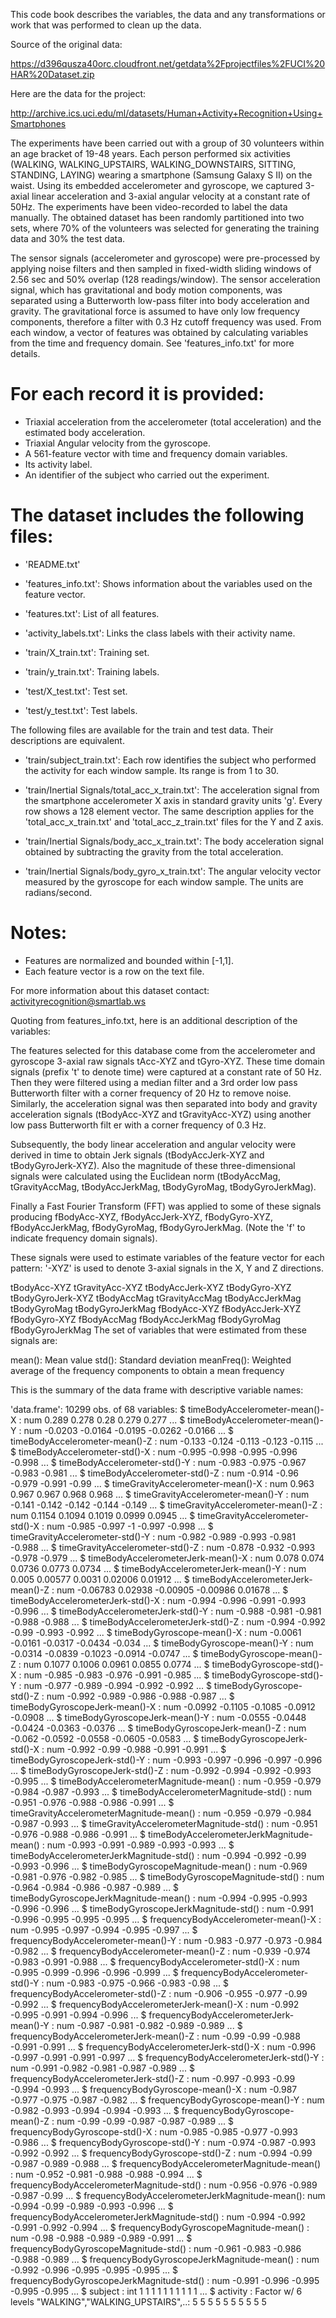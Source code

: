 This code book describes the variables, the data and any transformations or work that was performed to clean up the data.


Source of the original data:

https://d396qusza40orc.cloudfront.net/getdata%2Fprojectfiles%2FUCI%20HAR%20Dataset.zip

Here are the data for the project:

http://archive.ics.uci.edu/ml/datasets/Human+Activity+Recognition+Using+Smartphones


The experiments have been carried out with a group of 30 volunteers within an age bracket of 19-48 years. Each person performed six activities (WALKING, WALKING_UPSTAIRS, WALKING_DOWNSTAIRS, SITTING, STANDING, LAYING) wearing a smartphone (Samsung Galaxy S II) on the waist. Using its embedded accelerometer and gyroscope, we captured 3-axial linear acceleration and 3-axial angular velocity at a constant rate of 50Hz. The experiments have been video-recorded to label the data manually. The obtained dataset has been randomly partitioned into two sets, where 70% of the volunteers was selected for generating the training data and 30% the test data. 

The sensor signals (accelerometer and gyroscope) were pre-processed by applying noise filters and then sampled in fixed-width sliding windows of 2.56 sec and 50% overlap (128 readings/window). The sensor acceleration signal, which has gravitational and body motion components, was separated using a Butterworth low-pass filter into body acceleration and gravity. The gravitational force is assumed to have only low frequency components, therefore a filter with 0.3 Hz cutoff frequency was used. From each window, a vector of features was obtained by calculating variables from the time and frequency domain. See 'features_info.txt' for more details. 

For each record it is provided:
======================================

- Triaxial acceleration from the accelerometer (total acceleration) and the estimated body acceleration.
- Triaxial Angular velocity from the gyroscope. 
- A 561-feature vector with time and frequency domain variables. 
- Its activity label. 
- An identifier of the subject who carried out the experiment.

The dataset includes the following files:
=========================================

- 'README.txt'

- 'features_info.txt': Shows information about the variables used on the feature vector.

- 'features.txt': List of all features.

- 'activity_labels.txt': Links the class labels with their activity name.

- 'train/X_train.txt': Training set.

- 'train/y_train.txt': Training labels.

- 'test/X_test.txt': Test set.

- 'test/y_test.txt': Test labels.

The following files are available for the train and test data. Their descriptions are equivalent. 

- 'train/subject_train.txt': Each row identifies the subject who performed the activity for each window sample. Its range is from 1 to 30. 

- 'train/Inertial Signals/total_acc_x_train.txt': The acceleration signal from the smartphone accelerometer X axis in standard gravity units 'g'. Every row shows a 128 element vector. The same description applies for the 'total_acc_x_train.txt' and 'total_acc_z_train.txt' files for the Y and Z axis. 

- 'train/Inertial Signals/body_acc_x_train.txt': The body acceleration signal obtained by subtracting the gravity from the total acceleration. 

- 'train/Inertial Signals/body_gyro_x_train.txt': The angular velocity vector measured by the gyroscope for each window sample. The units are radians/second. 

Notes: 
======
- Features are normalized and bounded within [-1,1].
- Each feature vector is a row on the text file.

For more information about this dataset contact: activityrecognition@smartlab.ws



Quoting from features_info.txt, here is an additional description of the variables:

The features selected for this database come from the accelerometer and gyroscope 3-axial raw signals tAcc-XYZ and tGyro-XYZ. These time domain signals (prefix 't' to denote time) were captured at a constant rate of 50 Hz. Then they were filtered using a median filter and a 3rd order low pass Butterworth filter with a corner frequency of 20 Hz to remove noise. Similarly, the acceleration signal was then separated into body and gravity acceleration signals (tBodyAcc-XYZ and tGravityAcc-XYZ) using another low pass Butterworth filt er with a corner frequency of 0.3 Hz.

Subsequently, the body linear acceleration and angular velocity were derived in time to obtain Jerk signals (tBodyAccJerk-XYZ and tBodyGyroJerk-XYZ). Also the magnitude of these three-dimensional signals were calculated using the Euclidean norm (tBodyAccMag, tGravityAccMag, tBodyAccJerkMag, tBodyGyroMag, tBodyGyroJerkMag).

Finally a Fast Fourier Transform (FFT) was applied to some of these signals producing fBodyAcc-XYZ, fBodyAccJerk-XYZ, fBodyGyro-XYZ, fBodyAccJerkMag, fBodyGyroMag, fBodyGyroJerkMag. (Note the 'f' to indicate frequency domain signals).

These signals were used to estimate variables of the feature vector for each pattern: '-XYZ' is used to denote 3-axial signals in the X, Y and Z directions.

tBodyAcc-XYZ
tGravityAcc-XYZ
tBodyAccJerk-XYZ
tBodyGyro-XYZ
tBodyGyroJerk-XYZ
tBodyAccMag
tGravityAccMag
tBodyAccJerkMag
tBodyGyroMag
tBodyGyroJerkMag
fBodyAcc-XYZ
fBodyAccJerk-XYZ
fBodyGyro-XYZ
fBodyAccMag
fBodyAccJerkMag
fBodyGyroMag
fBodyGyroJerkMag
The set of variables that were estimated from these signals are:

mean(): Mean value
std(): Standard deviation
meanFreq(): Weighted average of the frequency components to obtain a mean frequency





This is the summary of the data frame with descriptive variable names:

'data.frame':	10299 obs. of  68 variables:
 $ timeBodyAccelerometer-mean()-X                : num  0.289 0.278 0.28 0.279 0.277 ...
 $ timeBodyAccelerometer-mean()-Y                : num  -0.0203 -0.0164 -0.0195 -0.0262 -0.0166 ...
 $ timeBodyAccelerometer-mean()-Z                : num  -0.133 -0.124 -0.113 -0.123 -0.115 ...
 $ timeBodyAccelerometer-std()-X                 : num  -0.995 -0.998 -0.995 -0.996 -0.998 ...
 $ timeBodyAccelerometer-std()-Y                 : num  -0.983 -0.975 -0.967 -0.983 -0.981 ...
 $ timeBodyAccelerometer-std()-Z                 : num  -0.914 -0.96 -0.979 -0.991 -0.99 ...
 $ timeGravityAccelerometer-mean()-X             : num  0.963 0.967 0.967 0.968 0.968 ...
 $ timeGravityAccelerometer-mean()-Y             : num  -0.141 -0.142 -0.142 -0.144 -0.149 ...
 $ timeGravityAccelerometer-mean()-Z             : num  0.1154 0.1094 0.1019 0.0999 0.0945 ...
 $ timeGravityAccelerometer-std()-X              : num  -0.985 -0.997 -1 -0.997 -0.998 ...
 $ timeGravityAccelerometer-std()-Y              : num  -0.982 -0.989 -0.993 -0.981 -0.988 ...
 $ timeGravityAccelerometer-std()-Z              : num  -0.878 -0.932 -0.993 -0.978 -0.979 ...
 $ timeBodyAccelerometerJerk-mean()-X            : num  0.078 0.074 0.0736 0.0773 0.0734 ...
 $ timeBodyAccelerometerJerk-mean()-Y            : num  0.005 0.00577 0.0031 0.02006 0.01912 ...
 $ timeBodyAccelerometerJerk-mean()-Z            : num  -0.06783 0.02938 -0.00905 -0.00986 0.01678 ...
 $ timeBodyAccelerometerJerk-std()-X             : num  -0.994 -0.996 -0.991 -0.993 -0.996 ...
 $ timeBodyAccelerometerJerk-std()-Y             : num  -0.988 -0.981 -0.981 -0.988 -0.988 ...
 $ timeBodyAccelerometerJerk-std()-Z             : num  -0.994 -0.992 -0.99 -0.993 -0.992 ...
 $ timeBodyGyroscope-mean()-X                    : num  -0.0061 -0.0161 -0.0317 -0.0434 -0.034 ...
 $ timeBodyGyroscope-mean()-Y                    : num  -0.0314 -0.0839 -0.1023 -0.0914 -0.0747 ...
 $ timeBodyGyroscope-mean()-Z                    : num  0.1077 0.1006 0.0961 0.0855 0.0774 ...
 $ timeBodyGyroscope-std()-X                     : num  -0.985 -0.983 -0.976 -0.991 -0.985 ...
 $ timeBodyGyroscope-std()-Y                     : num  -0.977 -0.989 -0.994 -0.992 -0.992 ...
 $ timeBodyGyroscope-std()-Z                     : num  -0.992 -0.989 -0.986 -0.988 -0.987 ...
 $ timeBodyGyroscopeJerk-mean()-X                : num  -0.0992 -0.1105 -0.1085 -0.0912 -0.0908 ...
 $ timeBodyGyroscopeJerk-mean()-Y                : num  -0.0555 -0.0448 -0.0424 -0.0363 -0.0376 ...
 $ timeBodyGyroscopeJerk-mean()-Z                : num  -0.062 -0.0592 -0.0558 -0.0605 -0.0583 ...
 $ timeBodyGyroscopeJerk-std()-X                 : num  -0.992 -0.99 -0.988 -0.991 -0.991 ...
 $ timeBodyGyroscopeJerk-std()-Y                 : num  -0.993 -0.997 -0.996 -0.997 -0.996 ...
 $ timeBodyGyroscopeJerk-std()-Z                 : num  -0.992 -0.994 -0.992 -0.993 -0.995 ...
 $ timeBodyAccelerometerMagnitude-mean()         : num  -0.959 -0.979 -0.984 -0.987 -0.993 ...
 $ timeBodyAccelerometerMagnitude-std()          : num  -0.951 -0.976 -0.988 -0.986 -0.991 ...
 $ timeGravityAccelerometerMagnitude-mean()      : num  -0.959 -0.979 -0.984 -0.987 -0.993 ...
 $ timeGravityAccelerometerMagnitude-std()       : num  -0.951 -0.976 -0.988 -0.986 -0.991 ...
 $ timeBodyAccelerometerJerkMagnitude-mean()     : num  -0.993 -0.991 -0.989 -0.993 -0.993 ...
 $ timeBodyAccelerometerJerkMagnitude-std()      : num  -0.994 -0.992 -0.99 -0.993 -0.996 ...
 $ timeBodyGyroscopeMagnitude-mean()             : num  -0.969 -0.981 -0.976 -0.982 -0.985 ...
 $ timeBodyGyroscopeMagnitude-std()              : num  -0.964 -0.984 -0.986 -0.987 -0.989 ...
 $ timeBodyGyroscopeJerkMagnitude-mean()         : num  -0.994 -0.995 -0.993 -0.996 -0.996 ...
 $ timeBodyGyroscopeJerkMagnitude-std()          : num  -0.991 -0.996 -0.995 -0.995 -0.995 ...
 $ frequencyBodyAccelerometer-mean()-X           : num  -0.995 -0.997 -0.994 -0.995 -0.997 ...
 $ frequencyBodyAccelerometer-mean()-Y           : num  -0.983 -0.977 -0.973 -0.984 -0.982 ...
 $ frequencyBodyAccelerometer-mean()-Z           : num  -0.939 -0.974 -0.983 -0.991 -0.988 ...
 $ frequencyBodyAccelerometer-std()-X            : num  -0.995 -0.999 -0.996 -0.996 -0.999 ...
 $ frequencyBodyAccelerometer-std()-Y            : num  -0.983 -0.975 -0.966 -0.983 -0.98 ...
 $ frequencyBodyAccelerometer-std()-Z            : num  -0.906 -0.955 -0.977 -0.99 -0.992 ...
 $ frequencyBodyAccelerometerJerk-mean()-X       : num  -0.992 -0.995 -0.991 -0.994 -0.996 ...
 $ frequencyBodyAccelerometerJerk-mean()-Y       : num  -0.987 -0.981 -0.982 -0.989 -0.989 ...
 $ frequencyBodyAccelerometerJerk-mean()-Z       : num  -0.99 -0.99 -0.988 -0.991 -0.991 ...
 $ frequencyBodyAccelerometerJerk-std()-X        : num  -0.996 -0.997 -0.991 -0.991 -0.997 ...
 $ frequencyBodyAccelerometerJerk-std()-Y        : num  -0.991 -0.982 -0.981 -0.987 -0.989 ...
 $ frequencyBodyAccelerometerJerk-std()-Z        : num  -0.997 -0.993 -0.99 -0.994 -0.993 ...
 $ frequencyBodyGyroscope-mean()-X               : num  -0.987 -0.977 -0.975 -0.987 -0.982 ...
 $ frequencyBodyGyroscope-mean()-Y               : num  -0.982 -0.993 -0.994 -0.994 -0.993 ...
 $ frequencyBodyGyroscope-mean()-Z               : num  -0.99 -0.99 -0.987 -0.987 -0.989 ...
 $ frequencyBodyGyroscope-std()-X                : num  -0.985 -0.985 -0.977 -0.993 -0.986 ...
 $ frequencyBodyGyroscope-std()-Y                : num  -0.974 -0.987 -0.993 -0.992 -0.992 ...
 $ frequencyBodyGyroscope-std()-Z                : num  -0.994 -0.99 -0.987 -0.989 -0.988 ...
 $ frequencyBodyAccelerometerMagnitude-mean()    : num  -0.952 -0.981 -0.988 -0.988 -0.994 ...
 $ frequencyBodyAccelerometerMagnitude-std()     : num  -0.956 -0.976 -0.989 -0.987 -0.99 ...
 $ frequencyBodyAccelerometerJerkMagnitude-mean(): num  -0.994 -0.99 -0.989 -0.993 -0.996 ...
 $ frequencyBodyAccelerometerJerkMagnitude-std() : num  -0.994 -0.992 -0.991 -0.992 -0.994 ...
 $ frequencyBodyGyroscopeMagnitude-mean()        : num  -0.98 -0.988 -0.989 -0.989 -0.991 ...
 $ frequencyBodyGyroscopeMagnitude-std()         : num  -0.961 -0.983 -0.986 -0.988 -0.989 ...
 $ frequencyBodyGyroscopeJerkMagnitude-mean()    : num  -0.992 -0.996 -0.995 -0.995 -0.995 ...
 $ frequencyBodyGyroscopeJerkMagnitude-std()     : num  -0.991 -0.996 -0.995 -0.995 -0.995 ...
 $ subject                                       : int  1 1 1 1 1 1 1 1 1 1 ...
 $ activity                                      : Factor w/ 6 levels "WALKING","WALKING_UPSTAIRS",..: 5 5 5 5 5 5 5 5 5 5 
